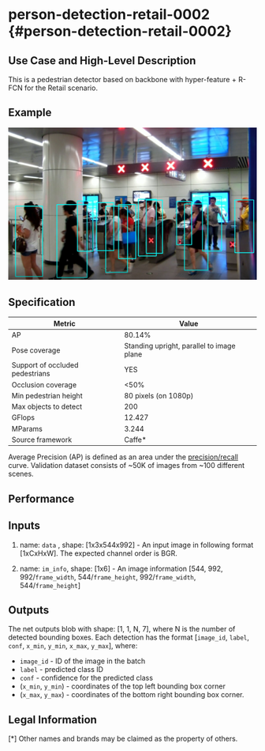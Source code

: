 # person-detection-retail-0002 {#person-detection-retail-0002}

## Use Case and High-Level Description

This is a pedestrian detector based on backbone with hyper-feature + R-FCN for the Retail scenario.

## Example

![](./person-detection-retail-0002.png)

## Specification

| Metric                          | Value                                     |
|---------------------------------|-------------------------------------------|
| AP                              | 80.14%                                    |
| Pose coverage                   | Standing upright, parallel to image plane |
| Support of occluded pedestrians | YES                                       |
| Occlusion coverage              | <50%                                      |
| Min pedestrian height           | 80 pixels (on 1080p)                      |
| Max objects to detect           | 200                                       |
| GFlops                          | 12.427                                    |
| MParams                         | 3.244                                     |
| Source framework                | Caffe*                                     |

Average Precision (AP) is defined as an area under the
[precision/recall](https://en.wikipedia.org/wiki/Precision_and_recall)
curve. Validation dataset consists of ~50K of images from ~100 different scenes.

## Performance

## Inputs

1.	name: `data` , shape: [1x3x544x992] - An input image in following format
      [1xCxHxW]. The expected channel order is BGR.

2.	name: `im_info`, shape: [1x6] - An image information
    [544, 992, 992/`frame_width`, 544/`frame_height`, 992/`frame_width`, 544/`frame_height`]


## Outputs

The net outputs blob with shape: [1, 1, N, 7], where N is the number of detected
bounding boxes. Each detection has the format
  [`image_id`, `label`, `conf`, `x_min`, `y_min`, `x_max`, `y_max`], where:
  - `image_id` - ID of the image in the batch
  - `label` - predicted class ID
  - `conf` - confidence for the predicted class
  - (`x_min`, `y_min`) - coordinates of the top left bounding box corner
  - (`x_max`, `y_max`) - coordinates of the bottom right bounding box corner.

   ## Legal Information
[*] Other names and brands may be claimed as the property of others.
